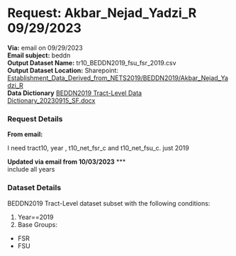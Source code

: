 # Request: Akbar_Nejad_Yadzi_R  09/29/2023
**Via:** email on 09/29/2023\
**Email subject:** beddn\
**Output Dataset Name:** tr10_BEDDN2019_fsu_fsr_2019.csv\
**Output Dataset Location:** Sharepoint: [Establishment_Data_Derived_from_NETS2019/BEDDN2019/Akbar_Nejad_Yadzi_R](https://drexel0.sharepoint.com/:f:/r/sites/Establishments_Data_Derived_from_NETS2019/Shared%20Documents/General/BEDDN2019/Akbar_Nejad_Yadzi_R?csf=1&web=1&e=egSZnI)\
**Data Dictionary**
[BEDDN2019 Tract-Level Data Dictionary_20230915_SF.docx](https://drexel0.sharepoint.com/:w:/r/sites/Establishments_Data_Derived_from_NETS2019/Shared%20Documents/General/NETS2019/BEDDN2019%20Tract-Level%20Data%20Dictionary20230913_SF.docx?d=w69fca49f5d6e41eb86b8716b69e0e20d&csf=1&web=1&e=lsjCcN)


### Request Details
**From email:**

I need tract10, year , t10_net_fsr_c and t10_net_fsu_c. just 2019 

**Updated via email from 10/03/2023** ***\
include all years

### Dataset Details
BEDDN2019 Tract-Level dataset subset with the following conditions:

1. Year==2019
2. Base Groups:
  - FSR 
  - FSU
  

